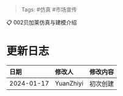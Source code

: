 > Tags: #仿真 #市场宣传 

📋 002贝加莱仿真与建模介绍

# 



# 更新日志
| 日期     | 修改人     | 修改内容     |
|:-----|:-----|:-----|
| 2024-01-17     | YuanZhiyi     | 初次创建     |
